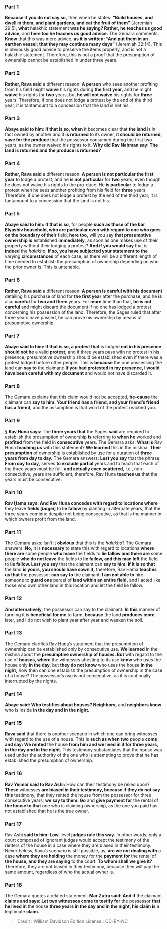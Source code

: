 
### Part 1
<b>Because if you do not say so,</b> then when he states: <b>“Build houses, and dwell in them, and plant gardens, and eat the fruit of them”</b> (Jeremiah 29:5), <b>what</b> halakhic statement <b>was he saying? Rather, he teaches us good advice,</b> and <b>here too he teaches us good advice.</b> The Gemara comments: <b>Know</b> that this was mere advice, <b>as it is written: “And put them in an earthen vessel; that they may continue many days”</b> (Jeremiah 32:14). This is obviously good advice to preserve the items properly, and is not a halakhic statement. Therefore, this is not a proof that the presumption of ownership cannot be established in under three years.

### Part 2
<b>Rather, Rava said</b> a different reason: <b>A person</b> who sees another profiting from his field might <b>waive</b> his rights during <b>the first year,</b> and he might <b>waive</b> his rights for <b>two</b> years, but <b>he will not waive</b> his rights for <b>three</b> years. Therefore, if one does not lodge a protest by the end of the third year, it is tantamount to a concession that the land is not his.

### Part 3
<b>Abaye said to him: If that is so, when</b> it becomes clear that <b>the land</b> is in fact owned by another and it <b>is returned</b> to its owner, <b>it should be returned, save for the produce</b> that the possessor consumed during the first two years, as the owner waived his rights to it. <b>Why did Rav Naḥman say: The land is returned and the produce is returned?</b>

### Part 4
<b>Rather, Rava said</b> a different reason: <b>A person is not particular the first year</b> to lodge a protest, and he <b>is not particular</b> for <b>two</b> years, even though he does not waive his rights to the pro-duce. He <b>is particular</b> to lodge a protest when he sees another profiting from his field for <b>three</b> years. Therefore, if one does not lodge a protest by the end of the third year, it is tantamount to a concession that the land is not his.

### Part 5
<b>Abaye said to him: If that is so,</b> for people <b>such as those of the bar Elyashiv household, who are particular even with regard to one who goes on the boundary of their</b> field, <b>here too,</b> will you say <b>that presumptive ownership is</b> established <b>immediately,</b> as soon as one makes use of their property without their lodging a protest? <b>And if you would say</b> that is <b>indeed</b> the <i>halakha</i>, <b>if so, you have subjected your statement to the</b> varying <b>circumstances</b> of each case, as there will be a different length of time needed to establish the presumption of ownership depending on who the prior owner is. This is untenable.

### Part 6
<b>Rather, Rava said</b> a different reason: <b>A person is careful with his document</b> detailing his purchase of land for <b>the first year</b> after the purchase, and he <b>is</b> also <b>careful</b> for <b>two and three</b> years. For <b>more</b> time than that, <b>he is not careful</b> and might discard the document if no one has lodged a protest concerning his possession of the land. Therefore, the Sages ruled that after three years have passed, he can prove his ownership by means of presumptive ownership.

### Part 7
<b>Abaye said to him: If that is so, a protest that</b> is lodged <b>not in his presence should not be</b> a valid <b>protest,</b> and if three years pass with no protest in his presence, presumptive ownership should be established even if there was a protest lodged before other people. This is <b>because</b> the one possessing the land can <b>say to</b> the claimant: <b>If you had protested in my presence, I would have been careful with my document</b> and would not have discarded it.

### Part 8
The Gemara explains that this claim would not be accepted, <b>be-cause</b> the claimant can <b>say to him: Your friend has a friend, and your friend’s friend has a friend,</b> and the assumption is that word of the protest reached you.

### Part 9
§ <b>Rav Huna says:</b> The <b>three years that</b> the Sages <b>said</b> are required to establish the presumption of ownership <b>is</b> referring to <b>when he</b> worked and <b>profited</b> from the field in <b>consecutive</b> years. The Gemara asks: <b>What is</b> Rav Huna <b>teaching us</b> with this statement? <b>We learned</b> this in the mishna: <b>Their presumption</b> of ownership is established by use for a duration of <b>three years from day to day.</b> The Gemara answers: <b>Lest you say</b> that the phrase: <b>From day to day,</b> serves <b>to exclude partial</b> years and to teach that each of the three years must be full, <b>and actually even scattered,</b> i.e., non-consecutive, years are sufficient, therefore, Rav Huna <b>teaches us</b> that the years must be consecutive.

### Part 10
<b>Rav Ḥama says: And Rav Huna concedes with regard to locations where</b> they leave <b>fields [<i>bagei</i>]</b> to <b>lie fallow</b> by planting in alternate years, that the three years combine despite not being consecutive, as that is the manner in which owners profit from the land.

### Part 11
The Gemara asks: Isn’t it <b>obvious</b> that this is the <i>halakha</i>? The Gemara answers: <b>No,</b> it is <b>necessary</b> to state this with regard to locations <b>where there are</b> some people <b>who leave</b> the fields to <b>lie fallow and there are</b> some people <b>who do not leave</b> the fields to <b>lie fallow, and this man left</b> the field to <b>lie fallow. Lest you say</b> that the claimant can <b>say to him: If it is so that</b> the land <b>is yours, you should have sown it,</b> therefore, Rav Ḥama <b>teaches us that</b> the possessor <b>can say to</b> the claimant: <b>I am not able to</b> hire someone to <b>guard one</b> parcel of <b>land within an entire field,</b> and I acted like those who own other land in this location and let the field lie fallow.

### Part 12
<b>And alternatively,</b> the possessor can say to the claimant: <b>In this</b> manner of farming it is <b>beneficial for me</b> to farm, <b>because</b> the land <b>produces more</b> later, and I do not wish to plant year after year and weaken the soil.

### Part 13
The Gemara clarifies Rav Huna’s statement that the presumption of ownership can be established only by consecutive use. <b>We learned</b> in the mishna about the <b>presumptive ownership of houses. But</b> with regard to the use of <b>houses, where</b> the witnesses attesting to its use <b>know</b> who uses the house only <b>in the day,</b> but <b>they do not know</b> who uses the house <b>in the night,</b> how then can one establish the presumption of ownership in the case of a house? The possessor’s use is not consecutive, as it is continually interrupted by the nights.

### Part 14
<b>Abaye said: Who testifies about houses? Neighbors,</b> and <b>neighbors know</b> who is inside <b>in the day and in the night.</b>

### Part 15
<b>Rava said</b> that there is another scenario in which one can bring witnesses with regard to the use of a house. This is <b>such as when two</b> people <b>come and say: We rented</b> the house <b>from him and we lived in it for three years, in the day and in the night.</b> This testimony substantiates that the house was used under the authority of the one who is attempting to prove that he has established the presumption of ownership.

### Part 16
<b>Rav Yeimar said to Rav Ashi:</b> How can their testimony be relied upon? <b>These</b> witnesses <b>are biased in their testimony, because if they do not say this</b> testimony, that they rented the house from the possessor for three consecutive years, <b>we say to them: Go</b> and <b>give payment for</b> the rental of <b>the house to that</b> one who is claiming ownership, as the one you paid has not established that he is the true owner.

### Part 17
Rav Ashi <b>said to him: Low</b>-level <b>judges rule this way.</b> In other words, only a court composed of ignorant judges would accept the testimony of the renters of the house in a case where they are biased in their testimony. Nevertheless, Rava’s scenario is still possible, as, <b>are we not dealing with</b> a case <b>where they are holding</b> the money for the <b>payment for</b> the rental of <b>the house, and they are saying</b> to the court: <b>To whom shall we give it?</b> Therefore, they are not biased in their testimony, because they will pay the same amount, regardless of who the actual owner is.

### Part 18
The Gemara quotes a related statement. <b>Mar Zutra said: And if</b> the claimant <b>claims and says: Let two witnesses come to testify for</b> the possessor <b>that he lived in</b> the house <b>three years in the day and in the night, his claim is</b> a legitimate <b>claim.</b>

>Credit : William Davidson Edition
>License : CC-BY-NC